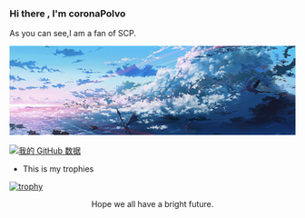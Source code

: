 ### Hi there , I'm coronaPolvo

As you can see,I am a fan of SCP.

![image-20201207090907803](README.assets/image-20201207090907803.png)

[![我的 GitHub 数据](https://github-readme-stats.vercel.app/api?username=coronaPolvo)]()

- This is my trophies

[![trophy](https://github-profile-trophy.vercel.app/?username=coronaPolvo)](https://github.com/ryo-ma/github-profile-trophy)


<center>Hope we all have a bright future.</center>

 